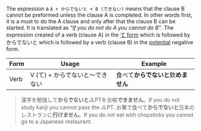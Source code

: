 The expression a `A + からでないと + B (できない)` means that the clause B cannot be preformed unless the clause A is completed. In other words first, it is a must to do the A clause and only after that the clause B can be started. It is translated as *"If you do not do A you cannot do B"*.
The expression created of a verb (clause A) in the [て form](52) which is followed by からでないと which is followed by a verb (clause B) in the [potential](97) negative form.

|Form|Usage|Example|
|-|-|-|
|Verb|V (て) + からでないと～できない|食べて**からでないと**飲**めません**|

>漢字を勉強して**からでないと**JLPTを合格**できません**。If you do not study kanji you cannot pass the JLPT.
>お箸で食べて**からでないと**日本のレストランに**行けません**。If you do not eat with chopsticks you cannot go to a Japanese restaurant.